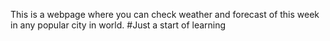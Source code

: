 This is a webpage where you can check weather and forecast of this week in any popular city in world.
#Just a start of learning  
